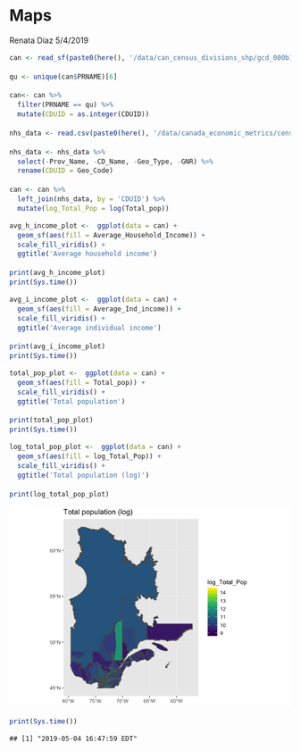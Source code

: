 Maps
================
Renata Diaz
5/4/2019

``` r
can <- read_sf(paste0(here(), '/data/can_census_divisions_shp/gcd_000b11a_e.shp'))

qu <- unique(can$PRNAME)[6]

can<- can %>%
  filter(PRNAME == qu) %>%
  mutate(CDUID = as.integer(CDUID))

nhs_data <- read.csv(paste0(here(), '/data/canada_economic_metrics/censusdivisions_econmetrics.csv'), stringsAsFactors = F)

nhs_data <- nhs_data %>%
  select(-Prov_Name, -CD_Name, -Geo_Type, -GNR) %>%
  rename(CDUID = Geo_Code)

can <- can %>%
  left_join(nhs_data, by = 'CDUID') %>%
  mutate(log_Total_Pop = log(Total_pop))
```

``` r
avg_h_income_plot <-  ggplot(data = can) +
  geom_sf(aes(fill = Average_Household_Income)) +
  scale_fill_viridis() +
  ggtitle('Average household income')

print(avg_h_income_plot)
print(Sys.time())
```

``` r
avg_i_income_plot <-  ggplot(data = can) +
  geom_sf(aes(fill = Average_Ind_income)) +
  scale_fill_viridis() +
  ggtitle('Average individual income')

print(avg_i_income_plot)
print(Sys.time())
```

``` r
total_pop_plot <-  ggplot(data = can) +
  geom_sf(aes(fill = Total_pop)) +
  scale_fill_viridis() +
  ggtitle('Total population')

print(total_pop_plot)
print(Sys.time())
```

``` r
log_total_pop_plot <-  ggplot(data = can) +
  geom_sf(aes(fill = log_Total_Pop)) +
  scale_fill_viridis() +
  ggtitle('Total population (log)')

print(log_total_pop_plot)
```

![](economic_metrics_maps_files/figure-markdown_github/plot%20log%20total%20population-1.png)

``` r
print(Sys.time())
```

    ## [1] "2019-05-04 16:47:59 EDT"

